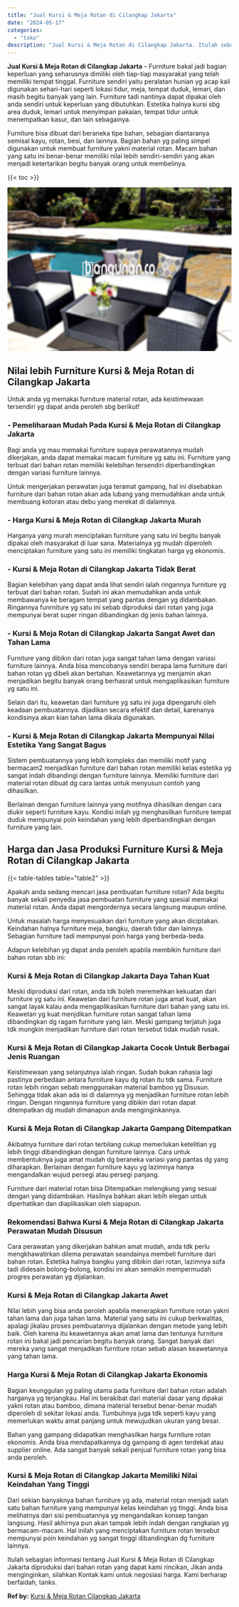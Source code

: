 ```yaml
---
title: "Jual Kursi & Meja Rotan di Cilangkap Jakarta"
date: "2024-05-17"
categories: 
  - "toko"
description: "Jual Kursi & Meja Rotan di Cilangkap Jakarta. Itulah sebagian informasi tentang Jual Kursi & Meja Rotan di Cilangkap Jakarta diproduksi dari bahan rotan yang..."
---
```


**Jual Kursi & Meja Rotan di Cilangkap Jakarta** – Furniture bakal jadi bagian keperluan yang seharusnya dimiliki oleh tiap-tiap masyarakat yang telah memiliki tempat tinggal. Furniture sendiri yaitu peralatan hunian yg acap kali digunakan sehari-hari seperti lokasi tidur, meja, tempat duduk, lemari, dan masih begitu banyak yang lain. Furniture tadi nantinya dapat dipakai oleh anda sendiri untuk keperluan yang dibutuhkan. Estetika halnya kursi sbg area duduk, lemari untuk menyimpan pakaian, tempat tidur untuk menempatkan kasur, dan lain sebagainya.

Furniture bisa dibuat dari beraneka tipe bahan, sebagian diantaranya semisal kayu, rotan, besi, dan lainnya. Bagian bahan yg paling simpel digunakan untuk membuat furniture yakni material rotan. Macam bahan yang satu ini benar-benar memiliki nilai lebih sendiri-sendiri yang akan menjadi ketertarikan begitu banyak orang untuk membelinya.

{{< toc >}}

![Jual Kursi & Meja Rotan di Cilangkap Jakarta](/images/kursi-meja-rotan-murah40.png)

## Nilai lebih Furniture Kursi & Meja Rotan di Cilangkap Jakarta

Untuk anda yg memakai furniture material rotan, ada keistimewaan tersendiri yg dapat anda peroleh sbg berikut!

### \- Pemeliharaan Mudah Pada Kursi & Meja Rotan di Cilangkap Jakarta

Bagi anda yg mau memakai furniture supaya perawatannya mudah dikerjakan, anda dapat memakai macam furniture yg satu ini. Furniture yang terbuat dari bahan rotan memiliki kelebihan tersendiri diperbandingkan dengan variasi furniture lainnya.

Untuk mengerjakan perawatan juga teramat gampang, hal ini disebabkan furniture dari bahan rotan akan ada lubang yang memudahkan anda untuk membuang kotoran atau debu yang merekat di dalamnya.

### \- Harga Kursi & Meja Rotan di Cilangkap Jakarta Murah

Harganya yang murah menciptakan furniture yang satu ini begitu banyak dipakai oleh masyarakat di luar sana. Materialnya yg mudah diperoleh menciptakan furniture yang satu ini memiliki tingkatan harga yg ekonomis.

### \- Kursi & Meja Rotan di Cilangkap Jakarta Tidak Berat

Bagian kelebihan yang dapat anda lihat sendiri ialah ringannya furniture yg terbuat dari bahan rotan. Sudah ini akan memudahkan anda untuk membawanya ke beragam tempat yang pantas dengan yg didambakan. Ringannya funrniture yg satu ini sebab diproduksi dari rotan yang juga mempunyai berat super ringan dibandingkan dg jenis bahan lainnya.

### \- Kursi & Meja Rotan di Cilangkap Jakarta Sangat Awet dan Tahan Lama

Furniture yang dibikin dari rotan juga sangat tahan lama dengan variasi furniture lainnya. Anda bisa mencobanya sendiri berapa lama furniture dari bahan rotan yg dibeli akan bertahan. Keawetannya yg menjamin akan menjadikan begitu banyak orang berhasrat untuk mengaplikasikan furniture yg satu ini.

Selain dari itu, keawetan dari furniture yg satu ini juga dipengaruhi oleh keadaan pembuatannya. dijadikan secara efektif dan detail, karenanya kondisinya akan kian tahan lama dikala digunakan.

### \- Kursi & Meja Rotan di Cilangkap Jakarta Mempunyai Nilai Estetika Yang Sangat Bagus

Sistem pembuatannya yang lebih kompleks dan memiliki motif yang bermacam2 menjadikan furniture dari bahan rotan memiliki kelas estetika yg sangat indah dibandingi dengan furniture lainnya. Memiliki furniture dari material rotan dibuat dg cara lantas untuk menyusun contoh yang dihasilkan.

Berlainan dengan furniture lainnya yang motifnya dihasilkan dengan cara diukir seperti furniture kayu. Kondisi inilah yg menghasilkan furniture tempat duduk mempunyai poin keindahan yang lebih diperbandingkan dengan furniture yang lain.

## Harga dan Jasa Produksi Furniture Kursi & Meja Rotan di Cilangkap Jakarta

{{< table-tables table="table2" >}}

Apakah anda sedang mencari jasa pembuatan furniture rotan? Ada begitu banyak sekali penyedia jasa pembuatan furniture yang spesial memakai material rotan. Anda dapat mengordernya secara langsung maupun online.

Untuk masalah harga menyesuaikan dari furniture yang akan diciptakan. Keindahan halnya furniture meja, bangku, daerah tidur dan lainnya. Sebagian furniture tadi mempunyai poin harga yang berbeda-beda.

Adapun kelebihan yg dapat anda peroleh apabila membikin furniture dari bahan rotan sbb ini:

### Kursi & Meja Rotan di Cilangkap Jakarta Daya Tahan Kuat

Meski diproduksi dari rotan, anda tdk boleh meremehkan kekuatan dari furniture yg satu ini. Keawetan dari furniture rotan juga amat kuat, akan sangat layak kalau anda mengaplikasikan furniture dari bahan yang satu ini. Keawetan yg kuat menjdikan furniture rotan sangat tahan lama dibandingkan dg ragam furniture yang lain. Meski gampang terjatuh juga tdk mungkin menjadikan furniture dari rotan tersebut tidak mudah rusak.

### Kursi & Meja Rotan di Cilangkap Jakarta Cocok Untuk Berbagai Jenis Ruangan

Keistimewaan yang selanjutnya ialah ringan. Sudah bukan rahasia lagi pastinya perbedaan antara furniture kayu dg rotan itu tdk sama. Furniture rotan lebih ringan sebab menggunakan material bamboo yg Disusun. Sehingga tidak akan ada isi di dalamnya yg menjadikan furniture rotan lebih ringan. Dengan ringannya furniture yang dibikin dari rotan dapat ditempatkan dg mudah dimanapun anda menginginkannya.

### Kursi & Meja Rotan di Cilangkap Jakarta Gampang Ditempatkan

Akibatnya furniture dari rotan terbilang cukup memerlukan ketelitian yg lebih tinggi dibandingkan dengan furniture lainnya. Cara untuk membentuknya juga amat mudah dg beraneka variasi yang pantas dg yang diharapkan. Berlainan dengan furniture kayu yg lazimnya hanya mengandalkan wujud persegi atau persegi panjang.

Furniture dari material rotan bisa Ditempatkan melengkung yang sesuai dengan yang didambakan. Hasilnya bahkan akan lebih elegan untuk diperhatikan dan diaplikasikan oleh siapapun.

### Rekomendasi Bahwa Kursi & Meja Rotan di Cilangkap Jakarta Perawatan Mudah Disusun

Cara perawatan yang dikerjakan bahkan amat mudah, anda tdk perlu mengkhawatirkan dilema perawatan seandainya membeli furniture dari bahan rotan. Estetika halnya bangku yang dibikin dari rotan, lazimnya sofa tadi didesain bolong-bolong, kondisi ini akan semakin mempermudah progres perawatan yg dijalankan.

### Kursi & Meja Rotan di Cilangkap Jakarta Awet

Nilai lebih yang bisa anda peroleh apabila menerapkan furniture rotan yakni tahan lama dan juga tahan lama. Material yang satu ini cukup berkwalitas, apalagi jikalau proses pembuatannya dijalankan dengan metode yang lebih baik. Oleh karena itu keawetannya akan amat lama dan tentunya furniture rotan ini bakal jadi pencarian begitu banyak orang. Sangat banyak dari mereka yang sangat menjadikan furniture rotan sebab alasan keawetannya yang tahan lama.

### Harga Kursi & Meja Rotan di Cilangkap Jakarta Ekonomis

Bagian keunggulan yg paling utama pada furniture dari bahan rotan adalah harganya yg terjangkau. Hal ini berakibat dari material dasar yang dipakai yakni rotan atau bamboo, dimana material tersebut benar-benar mudah diperoleh di sekitar lokasi anda. Tumbuhnya juga tdk seperti kayu yang memerlukan waktu amat panjang untuk mewujudkan ukuran yang besar.

Bahan yang gampang didapatkan menghasilkan harga furniture rotan ekonomis. Anda bisa mendapatkannya dg gampang di agen terdekat atau supplier online. Ada sangat banyak sekali penjual furniture rotan yang bisa anda peroleh.

### Kursi & Meja Rotan di Cilangkap Jakarta Memiliki Nilai Keindahan Yang Tinggi

Dari sekian banyaknya bahan furniture yg ada, material rotan menjadi salah satu bahan furniture yang mempunyai kelas keindahan yg tinggi. Anda bisa melihatnya dari sisi pembuatannya yg mengandalkan konsep tangan langsung. Hasil akhirnya pun akan tampak lebih indah dengan rangkaian yg bermacam-macam. Hal inilah yang menciptakan furniture rotan tersebut mempunyai poin keindahan yg sangat tinggi dibandingkan dg furniture lainnya.

Itulah sebagian informasi tentang Jual Kursi & Meja Rotan di Cilangkap Jakarta diproduksi dari bahan rotan yang dapat kami rincikan, Jikan anda menginginkan, silahkan Kontak kami untuk negosiasi harga. Kami berharap berfaidah, tanks.

**Ref by:** [Kursi & Meja Rotan Cilangkap Jakarta](https://id.wikipedia.org/wiki/Kursi)
